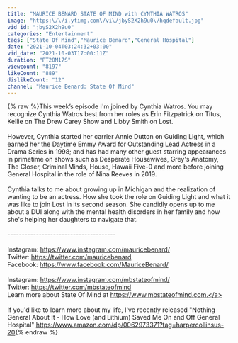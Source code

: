 ```yaml
---
title: "MAURICE BENARD STATE OF MIND with CYNTHIA WATROS"
image: "https:\/\/i.ytimg.com\/vi\/jbyS2X2h9u0\/hqdefault.jpg"
vid_id: "jbyS2X2h9u0"
categories: "Entertainment"
tags: ["State Of Mind","Maurice Benard","General Hospital"]
date: "2021-10-04T03:24:32+03:00"
vid_date: "2021-10-03T17:00:11Z"
duration: "PT28M17S"
viewcount: "8197"
likeCount: "889"
dislikeCount: "12"
channel: "Maurice Benard: State Of Mind"
---
```

{% raw %}This week’s episode I'm joined by Cynthia Watros. You may recognize Cynthia Watros best from her roles as Erin Fitzpatrick on Titus, Kellie on The Drew Carey Show and Libby Smith on Lost.<br /><br />However, Cynthia started her carrier Annie Dutton on Guiding Light, which earned her the Daytime Emmy Award for Outstanding Lead Actress in a Drama Series in 1998; and has had many other guest starring appearances in primetime on shows such as Desperate Housewives, Grey's Anatomy, The Closer, Criminal Minds, House, Hawaii Five-0 and more before joining General Hospital in the role of Nina Reeves in 2019.<br /><br />Cynthia talks to me about growing up in Michigan and the realization of wanting to be an actress.  How she took the role on Guiding Light and what it was like to join Lost in its second season. She candidly opens up to me about a DUI along with the mental health disorders in her family and how she's helping her daughters to navigate that.<br /><br />--------------------------------------<br /><br />Instagram: <a rel="nofollow" target="blank" href="https://www.instagram.com/mauricebenard/">https://www.instagram.com/mauricebenard/</a><br />Twitter: <a rel="nofollow" target="blank" href="https://twitter.com/mauricebenard">https://twitter.com/mauricebenard</a><br />Facebook: <a rel="nofollow" target="blank" href="https://www.facebook.com/MauriceBenard/">https://www.facebook.com/MauriceBenard/</a><br /><br />Instagram: <a rel="nofollow" target="blank" href="https://www.instagram.com/mbstateofmind/">https://www.instagram.com/mbstateofmind/</a><br />Twitter: <a rel="nofollow" target="blank" href="https://twitter.com/mbstateofmind">https://twitter.com/mbstateofmind</a><br />Learn more about State Of Mind at <a rel="nofollow" target="blank" href="https://www.mbstateofmind.com.">https://www.mbstateofmind.com.</a><br /><br />If you'd like to learn more about my life, I've recently released &quot;Nothing General About It - How Love (and Lithium) Saved Me On and Off General Hospital&quot; <a rel="nofollow" target="blank" href="https://www.amazon.com/dp/0062973371?tag=harpercollinsus-20">https://www.amazon.com/dp/0062973371?tag=harpercollinsus-20</a>{% endraw %}

